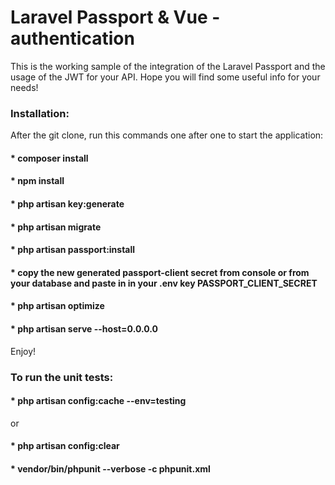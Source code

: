 # Laravel Passport & Vue - authentication #

This is the working sample of the integration of the Laravel Passport and the usage of the JWT for your API.
Hope you will find some useful info for your needs!

### Installation: ###

After the git clone, run this commands one after one to start the application:
#### * composer install
#### * npm install
#### * php artisan key:generate
#### * php artisan migrate
#### * php artisan passport:install
#### * copy the new generated passport-client secret from console or from your database and paste in in your .env key PASSPORT_CLIENT_SECRET
#### * php artisan optimize
#### * php artisan serve --host=0.0.0.0

Enjoy!

### To run the unit tests: ###

#### * php artisan config:cache --env=testing 
or
#### * php artisan config:clear
#### * vendor/bin/phpunit --verbose -c phpunit.xml

